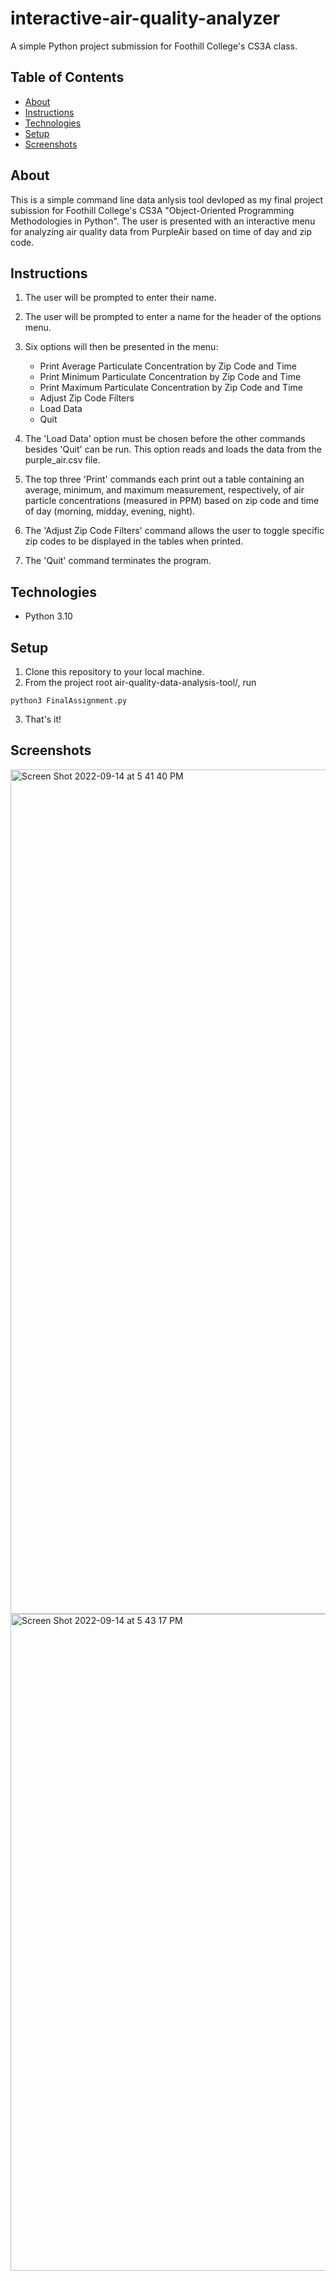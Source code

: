 # interactive-air-quality-analyzer
A simple Python project submission for Foothill College's CS3A class.

## Table of Contents
* [About](#about)
* [Instructions](#instructions)
* [Technologies](#technologies)
* [Setup](#setup)
* [Screenshots](#screenshots)

## About
This is a simple command line data anlysis tool devloped as my final project subission for Foothill College's CS3A "Object-Oriented Programming Methodologies in Python". The user is presented with an interactive menu for analyzing air quality data from PurpleAir based on time of day and zip code. 

## Instructions
1. The user will be prompted to enter their name.
2. The user will be prompted to enter a name for the header of the options menu.
3. Six options will then be presented in the menu: 

    * Print Average Particulate Concentration by Zip Code and Time
    * Print Minimum Particulate Concentration by Zip Code and Time
    * Print Maximum Particulate Concentration by Zip Code and Time
    * Adjust Zip Code Filters
    * Load Data
    * Quit
 
 4. The 'Load Data' option must be chosen before the other commands besides 'Quit' can be run. This option reads and loads the data from the purple_air.csv file.
 5. The top three 'Print' commands each print out a table containing an average, minimum, and maximum measurement, respectively, of air particle concentrations (measured in PPM) based on zip code and time of day (morning, midday, evening, night).
 6. The 'Adjust Zip Code Filters' command allows the user to toggle specific zip codes to be displayed in the tables when printed.
 7. The 'Quit' command terminates the program.
 
 ## Technologies
 * Python 3.10
 
 ## Setup
 1. Clone this repository to your local machine.
 2. From the project root air-quality-data-analysis-tool/, run
 ```
 python3 FinalAssignment.py
 ```
 3. That's it!
 
 ## Screenshots
 <img width="1351" alt="Screen Shot 2022-09-14 at 5 41 40 PM" src="https://user-images.githubusercontent.com/42651770/190287166-719cd4cf-cacd-4002-a8a1-d827d67794fd.png">
<img width="1051" alt="Screen Shot 2022-09-14 at 5 43 17 PM" src="https://user-images.githubusercontent.com/42651770/190287291-aef3b40f-ecda-41d7-9715-3ccb514beb12.png">
